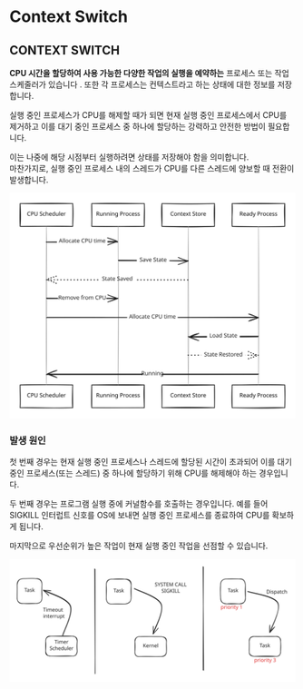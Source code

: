 # Context Switch

## **CONTEXT SWITCH**

**CPU 시간을 할당하여 사용 가능한 다양한 작업의 실행을 예약하는** 프로세스 또는 작업 스케줄러가 있습니다 . 또한 각 프로세스는 컨텍스트라고 하는 상태에 대한 정보를 저장합니다.

실행 중인 프로세스가 CPU를 해제할 때가 되면 현재 실행 중인 프로세스에서 CPU를 제거하고 이를 대기 중인 프로세스 중 하나에 할당하는 강력하고 안전한 방법이 필요합니다.&#x20;

이는 나중에 해당 시점부터 실행하려면 상태를 저장해야 함을 의미합니다.\
마찬가지로, 실행 중인 프로세스 내의 스레드가 CPU를 다른 스레드에 양보할 때 전환이 발생합니다.

<img src="../../.gitbook/assets/file.excalidraw.svg" alt="" class="gitbook-drawing">

### 발생 원인

첫 번째 경우는 현재 실행 중인 프로세스나 스레드에 할당된 시간이 초과되어 이를 대기 중인 프로세스(또는 스레드) 중 하나에 할당하기 위해 CPU를 해제해야 하는 경우입니다.

두 번째 경우는 프로그램 실행 중에 커널함수를 호출하는 경우입니다. 예를 들어 SIGKILL 인터럽트 신호를 OS에 보내면 실행 중인 프로세스를 종료하여 CPU를 확보하게 됩니다.

마지막으로 우선순위가 높은 작업이 현재 실행 중인 작업을 선점할 수 있습니다.

<img src="../../.gitbook/assets/file.excalidraw (30).svg" alt="" class="gitbook-drawing">
